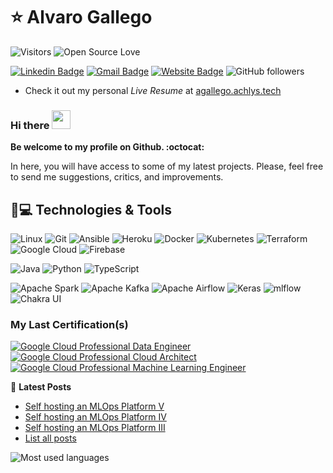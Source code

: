 <!--
**alborotogarcia/alborotogarcia** is a ✨ _special_ ✨ repository because its `README.md` (this file) appears on your GitHub profile.

Here are some ideas to get you started:

- 🔭 I’m currently working on ...
- 🌱 I’m currently learning ...
- 👯 I’m looking to collaborate on ...
- 🤔 I’m looking for help with ...
- 💬 Ask me about ...
- 📫 How to reach me: ...
- 😄 Pronouns: ...
- ⚡ Fun fact: ...
-->


# ⭐ Alvaro Gallego


![Visitors](https://api.visitorbadge.io/api/visitors?path=alborotogarcia&countColor=%23263759&style=flat-square)
![Open Source Love](https://badges.frapsoft.com/os/v1/open-source.svg?v=102)

[![Linkedin Badge](https://img.shields.io/badge/-LinkedIn-blue?style=flat-square&logo=Linkedin&logoColor=white&link=https://www.linkedin.com/in/alvaro-gallego/)](https://www.linkedin.com/in/alvaro-gallego/)
[![Gmail Badge](https://img.shields.io/badge/-Gmail-c14438?style=flat-square&logo=Gmail&logoColor=white&link=mailto:agallego@achlys.tech)](mailto:agallego@achlys.tech)
[![Website Badge](https://img.shields.io/badge/website-Access%20website-green)](https://agallego.achlys.tech/)
![GitHub followers](https://img.shields.io/github/followers/alborotogarcia?label=Follow&style=social)

* Check it out my personal _Live Resume_ at [agallego.achlys.tech](https://agallego.achlys.tech/about)

### Hi there <img src="https://raw.githubusercontent.com/aemmadi/aemmadi/master/wave.gif" width="30">
**Be welcome to my profile on Github. :octocat:**
<p>In here, you will have access to some of my latest projects. Please, feel free to send me suggestions, critics, and improvements.</p>

## 🚀💻 Technologies & Tools

  ![Linux](https://img.shields.io/badge/Linux-black?style=flat-square&logo=linux)
  ![Git](https://img.shields.io/badge/Git-black?style=flat-square&logo=git)
  ![Ansible](https://img.shields.io/badge/Ansible-black?style=flat-square&logo=ansible)
  ![Heroku](https://img.shields.io/badge/Heroku-black?style=flat-square&logo=heroku)
  ![Docker](https://img.shields.io/badge/Docker-black?style=flat-square&logo=docker)
  ![Kubernetes](https://img.shields.io/badge/Kubernetes-black?style=flat-square&logo=kubernetes)
  ![Terraform](https://img.shields.io/badge/Terraform-black?style=flat-square&logo=terraform)
  ![Google Cloud](https://img.shields.io/badge/Google%20Cloud-black?style=flat-square&logo=google-cloud)
  ![Firebase](https://img.shields.io/badge/Firebase-black?style=flat-square&logo=firebase)

  ![Java](https://img.shields.io/badge/Java-black?style=flat-square&logo=openjdk)
  ![Python](https://img.shields.io/badge/Python-black?style=flat-square&logo=Python)
  ![TypeScript](https://img.shields.io/badge/TypeScript-black?style=flat-square&logo=typescript)
  
  ![Apache Spark](https://img.shields.io/badge/Apache%20Spark-black?style=flat-square&logo=apachespark)
  ![Apache Kafka](https://img.shields.io/badge/Apache%20Kafka-black?style=flat-square&logo=apachekafka)
  ![Apache Airflow](https://img.shields.io/badge/Apache%20Airflow-black?style=flat-square&logo=Apache%20Airflow)
  ![Keras](https://img.shields.io/badge/Keras-black?style=flat-square&logo=Keras)
  ![mlflow](https://img.shields.io/badge/Mlflow-black?style=flat-square&logo=numpy)
  ![Chakra UI](https://img.shields.io/badge/Chakra%20Ui-black?style=flat-square&logo=chakraui)

### My Last Certification(s)
[![Google Cloud Professional Data Engineer](https://api.accredible.com/v1/frontend/credential_website_embed_image/badge/66266838)](https://api.accredible.com/v1/frontend/credential_website_embed_image/certificate/66266838)
[![Google Cloud Professional Cloud Architect](https://api.accredible.com/v1/frontend/credential_website_embed_image/badge/67389131)](https://api.accredible.com/v1/frontend/credential_website_embed_image/certificate/67389131)
[![Google Cloud Professional Machine Learning Engineer](https://api.accredible.com/v1/frontend/credential_website_embed_image/badge/70344377)](https://api.accredible.com/v1/frontend/credential_website_embed_image/certificate/70344377)

📕 **Latest Posts**
<!-- POST-LIST:START -->
- [Self hosting an MLOps Platform V](https://agallego.achlys.tech/posts/aqimadrid)
- [Self hosting an MLOps Platform IV](https://agallego.achlys.tech/posts/baremetal4)
- [Self hosting an MLOps Platform III](https://agallego.achlys.tech/posts/baremetal3)
- [List all posts](https://agallego.achlys.tech/posts)
<!-- POST-LIST:END -->

![Most used languages](https://github-readme-stats.vercel.app/api/top-langs/?username=alborotogarcia&layout=compact)


